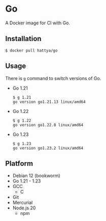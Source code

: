 # Go

A Docker image for CI with Go.


## Installation

```console
$ docker pull hattya/go
```


## Usage

There is `g` command to switch versions of Go.

- Go 1.21
  ```console
  $ g 1.21
  go version go1.21.13 linux/amd64
  ```

- Go 1.22
  ```console
  $ g 1.22
  go version go1.22.8 linux/amd64
  ```

- Go 1.23
  ```console
  $ g 1.23
  go version go1.23.2 linux/amd64
  ```


## Platform

- Debian 12 (bookworm)
- Go 1.21 - 1.23
- GCC
  - C
- Git
- Mercurial
- Node.js 20
  - npm
